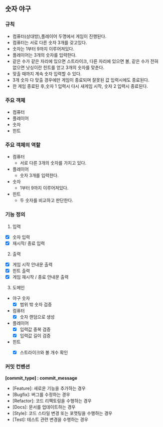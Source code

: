 ## 숫자 야구

### 규칙
- 컴퓨터(상대방),플레이어 두명에서 게임이 진행된다.
- 컴퓨터는 서로 다른 숫자 3개를 갖고있다.
- 숫자는 1부터 9까지 이루어져있다.
- 플레이어는 3개의 숫자를 입력한다.
- 같은 수가 같은 자리에 있으면 스트라이크, 다른 자리에 있으면 볼, 
 같은 수가 전혀 없으면 낫싱이란 힌트를 얻고 3개의 숫자를 맞춘다.
- 맞출 때까지 계속 숫자 입력할 수 있다.
- 3개 숫자 다 맞출 경우에만 게임이 종료되며 잘못된 값 입력시에도 종료된다.
- 한 게임 종료된 후,숫자 1 입력시 다시 새게임 시작, 숫자 2 입력시 종료된다.

### 주요 객체
- 컴퓨터
- 플레이어
- 숫자 
- 힌트

### 주요 객체의 역할
- 컴퓨터
  -  서로 다른 3개의 숫자를 가지고 있다.
- 플레이어
  - 숫자 3개를 입력한다.
- 숫자
  - 1부터 9까지 이루어져있다.
- 힌트
  - 두 숫자를 비교하고 판단한다.


### 기능 정의

1. 입력
- [x] 숫자 입력
- [x] 재시작/ 종료 입력
2. 출력
- [x] 게임 시작 안내문 출력
- [x] 힌트 출력
- [x] 게임 재시작 / 종료 안내문 출력

3. 도메인
- 야구 숫자
  - [x] 범위 밖 숫자 검증
- 컴퓨터
  - [x] 숫자 랜덤으로 생성
- 플레이어
  -[x] 입력값 중복 검증
  -[x] 입력값 길이 검증

- 힌트
  - [x] 스트라이크와 볼 개수 확인 


### 커밋 컨벤션
 **[commit_type] : commit_message**

- [Feature]: 새로운 기능을 추가하는 경우
- [Bugfix]: 버그를 수정하는 경우
- [Refactor]: 코드 리팩토링을 수행하는 경우
- [Docs]: 문서를 업데이트하는 경우
- [Style]: 코드 스타일 변경 또는 포맷팅을 수행하는 경우
- [Test]: 테스트 관련 변경을 수행하는 경우